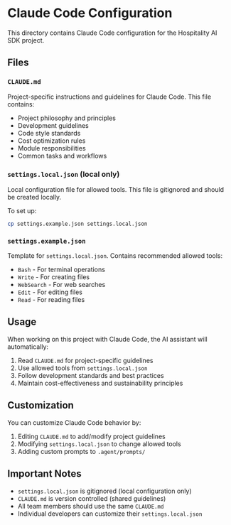 # Claude Code Configuration

This directory contains Claude Code configuration for the Hospitality AI SDK project.

## Files

### `CLAUDE.md`

Project-specific instructions and guidelines for Claude Code. This file contains:

- Project philosophy and principles
- Development guidelines
- Code style standards
- Cost optimization rules
- Module responsibilities
- Common tasks and workflows

### `settings.local.json` (local only)

Local configuration file for allowed tools. This file is gitignored and should be created locally.

To set up:

```bash
cp settings.example.json settings.local.json
```

### `settings.example.json`

Template for `settings.local.json`. Contains recommended allowed tools:

- `Bash` - For terminal operations
- `Write` - For creating files
- `WebSearch` - For web searches
- `Edit` - For editing files
- `Read` - For reading files

## Usage

When working on this project with Claude Code, the AI assistant will automatically:

1. Read `CLAUDE.md` for project-specific guidelines
2. Use allowed tools from `settings.local.json`
3. Follow development standards and best practices
4. Maintain cost-effectiveness and sustainability principles

## Customization

You can customize Claude Code behavior by:

1. Editing `CLAUDE.md` to add/modify project guidelines
2. Modifying `settings.local.json` to change allowed tools
3. Adding custom prompts to `.agent/prompts/`

## Important Notes

- `settings.local.json` is gitignored (local configuration only)
- `CLAUDE.md` is version controlled (shared guidelines)
- All team members should use the same `CLAUDE.md`
- Individual developers can customize their `settings.local.json`
